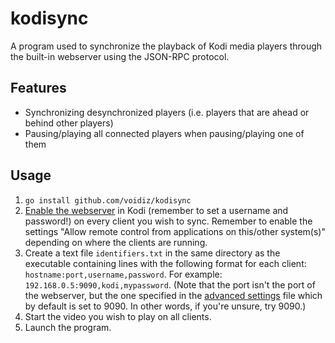 # kodisync
A program used to synchronize the playback of Kodi media players through the built-in webserver using the JSON-RPC protocol.

## Features
- Synchronizing desynchronized players (i.e. players that are ahead or behind other players)
- Pausing/playing all connected players when pausing/playing one of them

## Usage
1. `go install github.com/voidiz/kodisync`
2. [Enable the webserver](https://kodi.wiki/view/Webserver#Enabling_the_webserver) in Kodi (remember to set a username and password!) on every client you wish to sync. Remember to enable the settings "Allow remote control from applications on this/other system(s)" depending on where the clients are running.
3. Create a text file `identifiers.txt` in the same directory as the executable containing lines with the following format for each client: `hostname:port,username,password`. For example: `192.168.0.5:9090,kodi,mypassword`. (Note that the port isn't the port of the webserver, but the one specified in the [advanced settings](https://kodi.wiki/view/Advancedsettings.xml#jsonrpc) file which by default is set to 9090. In other words, if you're unsure, try 9090.)
4. Start the video you wish to play on all clients.
5. Launch the program.
